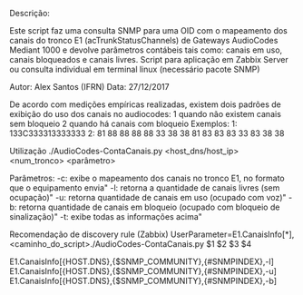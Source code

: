 Descrição:

Este script faz uma consulta SNMP para uma OID com o mapeamento dos canais do tronco E1 (acTrunkStatusChannels)
de Gateways AudioCodes Mediant 1000 e devolve parâmetros contábeis tais como:
canais em uso, canais bloqueados e canais livres.
Script para aplicação em Zabbix Server ou consulta individual em terminal linux (necessário pacote SNMP)

Autor: Alex Santos (IFRN)
Data:  27/12/2017

De acordo com medições empíricas realizadas, existem dois padrões de exibição do uso dos canais no audiocodes:
   1 quando não existem canais sem bloqueio
   2 quando há canais com bloqueio
 Exemplos: 
   1: 133C333313333333
   2: 81 88 88 88 88 33 38 38 81 83 83 83 33 83 38 38

 Utilização
  ./AudioCodes-ContaCanais.py <host_dns/host_ip> <comunidadeSNMP> <num_tronco> <parâmetro>

  Parâmetros:
      -c: exibe o mapeamento dos canais no tronco E1, no formato que o equipamento envia"
      -l: retorna a quantidade de canais livres (sem ocupação)"
      -u: retorna quantidade de canais em uso (ocupado com voz)"
      -b: retorna quantidade de canais em bloqueio (ocupado com bloqueio de sinalização)"
      -t: exibe todas as informações acima"

Recomendação de discovery rule (Zabbix)
   UserParameter=E1.CanaisInfo[*], <caminho_do_script>./AudioCodes-ContaCanais.py $1 $2 $3 $4

   E1.CanaisInfo[{HOST.DNS},{$SNMP_COMMUNITY},{#SNMPINDEX},-l]
   E1.CanaisInfo[{HOST.DNS},{$SNMP_COMMUNITY},{#SNMPINDEX},-u]
   E1.CanaisInfo[{HOST.DNS},{$SNMP_COMMUNITY},{#SNMPINDEX},-b]
